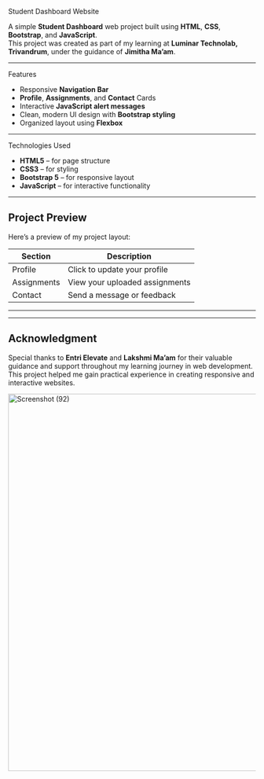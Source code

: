 Student Dashboard Website

A simple **Student Dashboard** web project built using **HTML**, **CSS**, **Bootstrap**, and **JavaScript**.  
This project was created as part of my learning at **Luminar Technolab, Trivandrum**, under the guidance of **Jimitha Ma’am**.

---

 Features
- Responsive **Navigation Bar**
- **Profile**, **Assignments**, and **Contact** Cards
- Interactive **JavaScript alert messages**
- Clean, modern UI design with **Bootstrap styling**
- Organized layout using **Flexbox**

---

 Technologies Used
- **HTML5** – for page structure  
- **CSS3** – for styling  
- **Bootstrap 5** – for responsive layout  
- **JavaScript** – for interactive functionality

---

##  Project Preview
Here’s a preview of my project layout:

| Section | Description |
|----------|--------------|
|  Profile | Click to update your profile |
|  Assignments | View your uploaded assignments |
|  Contact | Send a message or feedback |

---
---

##  Acknowledgment
Special thanks to **Entri Elevate** and **Lakshmi Ma’am** for their valuable guidance and support throughout my learning journey in web development.  
This project helped me gain practical experience in creating responsive and interactive websites.


<img width="1366" height="768" alt="Screenshot (92)" src="https://github.com/user-attachments/assets/69553151-0664-4157-9225-78c21be23f04" />

